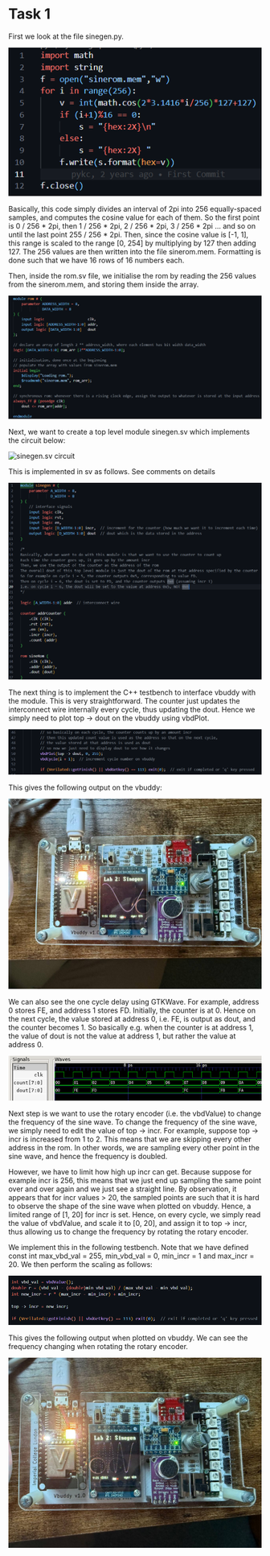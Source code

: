 # Task 1

First we look at the file sinegen.py. 

![sinegen.py code](images/[task1]sinegen_py.png)

Basically, this code simply divides an interval of 2pi into 256 equally-spaced samples, and computes the cosine value for each of them. So the first point is 0 / 256 * 2pi, then 1 / 256 * 2pi, 2 / 256 * 2pi, 3 / 256 * 2pi ... and so on until the last point 255 / 256 * 2pi. Then, since the cosine value is [-1, 1], this range is scaled to the range [0, 254] by multiplying by 127 then adding 127. The 256 values are then written into the file sinerom.mem. Formatting is done such that we have 16 rows of 16 numbers each.

Then, inside the rom.sv file, we initialise the rom by reading the 256 values from the sinerom.mem, and storing them inside the array.

![rom.sv implementation](images/[task1]rom_sv.png)

Next, we want to create a top level module sinegen.sv which implements the circuit below:

![sinegen.sv circuit](images/sinegen.jpg)

This is implemented in sv as follows. See comments on details

![sinegen.sv code](images/[task1]sinegen_sv.png)

The next thing is to implement the C++ testbench to interface vbuddy with the module. This is very straightforward. The counter just updates the interconnect wire internally every cycle, thus updating the dout. Hence we simply need to plot top -> dout on the vbuddy using vbdPlot.

![sinegen_tb.cpp code](images/[task1]sinegen_tb.png)

This gives the following output on the vbuddy:

![sinegen vbdplot](images/[task1]sinegen_vbdplot.jpg)

We can also see the one cycle delay using GTKWave. For example, address 0 stores FE, and address 1 stores FD. Initially, the counter is at 0. Hence on the next cycle, the value stored at address 0, i.e. FE, is output as dout, and the counter becomes 1. So basically e.g. when the counter is at address 1, the value of dout is not the value at address 1, but rather the value at address 0.

![sinegen gtk](images/[task1]sinegen_gtk.png)

Next step is we want to use the rotary encoder (i.e. the vbdValue) to change the frequency of the sine wave. To change the frequency of the sine wave, we simply need to edit the value of top -> incr. For example, suppose top -> incr is increased from 1 to 2. This means that we are skipping every other address in the rom. In other words, we are sampling every other point in the sine wave, and hence the frequency is doubled.

However, we have to limit how high up incr can get. Because suppose for example incr is 256, this means that we just end up sampling the same point over and over again and we just see a straight line. By observation, it appears that for incr values > 20, the sampled points are such that it is hard to observe the shape of the sine wave when plotted on vbuddy. Hence, a limited range of [1, 20] for incr is set. Hence, on every cycle, we simply read the value of vbdValue, and scale it to [0, 20], and assign it to top -> incr, thus allowing us to change the frequency by rotating the rotary encoder.

We implement this in the following testbench. Note that we have defined const int max_vbd_val = 255, min_vbd_val = 0, min_incr = 1 and max_incr = 20. We then perform the scaling as follows:

![testbench to change incr](images/[task1]freq_change_tb.png)

This gives the following output when plotted on vbuddy. We can see the frequency changing when rotating the rotary encoder.

![frequency change output](images/[task1]frequency_change_vbd.jpg)